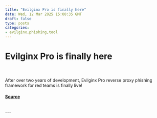 ```yaml
---
title: "Evilginx Pro is finally here"
date: Wed, 12 Mar 2025 15:00:35 GMT
draft: false
type: posts
categories: 
- evilginx,phishing,tool
---
```

# Evilginx Pro is finally here

<br/>

<br/>
After over two years of development, Evilginx Pro reverse proxy phishing framework for red teams is finally live!

#### [Source](https://breakdev.org/evilginx-pro-release/)

<br/>
---
